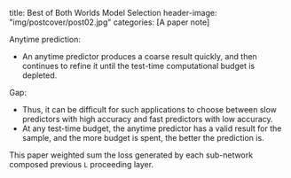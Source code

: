 title: Best of Both Worlds Model Selection
header-image: "img/postcover/post02.jpg"
categories: [A paper note]

Anytime prediction:

- An anytime predictor produces a coarse result quickly, and then continues to refine it until the test-time computational budget is depleted.

Gap:

- Thus, it can be difficult for such applications to choose between slow predictors with high accuracy and fast predictors with low accuracy.
- At any test-time budget, the anytime predictor has a valid result for the sample, and the more budget is spent, the better the prediction is.

This paper weighted sum the loss generated by each sub-network composed previous `L` proceeding layer. 

